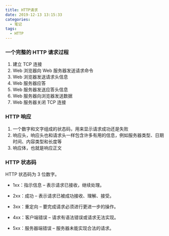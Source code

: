 ```yaml
---
title: HTTP请求
date: 2019-12-13 13:15:33
categories:
  - 笔记
tags:
  - HTTP
---
```


### 一个完整的 HTTP 请求过程

1. 建立 TCP 连接
2. Web 浏览器向 Web 服务器发送请求命令
3. Web 浏览器发送请求头信息
4. Web 服务器应答
5. Web 服务器发送应答头信息
6. Web 服务器向浏览器发送数据
7. Web 服务器关闭 TCP 连接

### HTTP 响应

1. 一个数字和文字组成的状态码，用来显示请求成功还是失败
2. 响应头，响应头也和请求头一样包含许多有用的信息，例如服务器类型、日期时间、内容类型和长度等
3. 响应体，也就是响应正文

### HTTP 状态码

HTTP 状态码为 3 位数字。

- 1xx：指示信息 – 表示请求已接收，继续处理。

- 2xx：成功 – 表示请求已被成功接收、理解、接受。

- 3xx：重定向 – 要完成请求必须进行更进一步的操作。

- 4xx：客户端错误 – 请求有语法错误或请求无法实现。

- 5xx：服务器端错误 – 服务器未能实现合法的请求。
